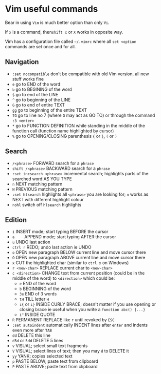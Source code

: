 # Vim useful commands
Bear in using `Vim` is much better option than only `Vi`.


If `x` is a command, then`shift x` or `X` works in opposite way.

Vim has a configuration file called `~/.vimrc` where all `set <option` commands are set once and for all. 


## Navigation

* `:set nocompatible` don't be compatible with old Vim version, all new stuff works fine
* `e` go to END of the word
* `b` go to BEGINING of the word
* `$` go to end of the LINE
* `^` go to beginning of the LINE
* `G` go to end of entire TEXT
* `gg` go to beginning of the entire TEXT
* `7G` go to line no 7 (where `G` may act as GO TO) or through the command `:3 <enter>`
* `*` go to FUNCTION DEFINITION while standing in the middle of the function call (function name highlighted by cursor)
* `%` go to OPENING/CLOSING parenthesis `{` or `}`, `(` or `)`


## Search

* `/<phrase>` FORWARD search for a `phrase`
* `shift /<phrase>` BACKWARD search for a `phrase`
* `:set incsearch <phrase>` incremental search; highlights parts of the searched word AS YOU TYPE
* `n` NEXT matching pattern
* `N` PREVIOUS matching pattern
* `:set hlsearch` highlights all `<phrase>` you are looking for; `n` works as NEXT with different highlight colour
* `nohl` switch off `hlsearch` highlights


## Edition

* `i` INSERT mode; start typing BEFORE the cursor
* `a	` APPEND mode; start typing AFTER the cursor
* `u` UNDO last action
* `ctrl r` REDO; undo last action ie UNDO
* `o` OPEN new paragraph BELOW current line and move cursor there
* `O` OPEN new paragraph ABOVE current line and move cursor there
* `x` CUT the highlighted char (similar to `ctrl x` on Windows)
* `r <new-char>` REPLACE current char to `<new-char>`
* `c <direction>` CHANGE text from current position (could be in the middle of the word) to `<direction>` which could be:
	- `e` END of the word
	- `b` BEGINNING of the word
	- `3e` END of 3 words
	- `tH` TILL letter `H`
	- `i{` or `i}` INSIDE CURLY BRACE; doesn't matter if you use opening or closing brace ie useful when you write a `function abc() {...}`
	- `i"` INSIDE QUOTE
* `R` PERMANENT REPLACE like `r` until revoked by `ESC`
* `:set autoindent` automatically INDENT lines after `enter` and indents even more after `TAB`
* `dd` DELETE this line
* `d5d` or `5dd` DELETE 5 lines
* `v` VISUAL; select small text fragments
* `V` VISUAL; select lines of text; then you may `d` to DELETE it
* `yy` YANK; copies selected text
* `p` PASTE BELOW; paste text from clipboard
* `P` PASTE ABOVE; paste text from clipboard
